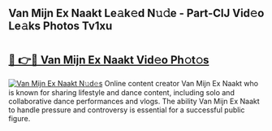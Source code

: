 ## Van Mijn Ex Naakt Le𝚊k𝚎d N𝚞𝚍e - Part-ClJ Vid𝚎o Le𝚊ks Photos Tv1xu

# <h2><a href="http://fb9lpd.evod.top/?m=Van+Mijn+Ex+Naakt">🔗 👉🔴 Van Mijn Ex Naakt Vid𝚎o Ph𝚘t𝚘s</a></h2>

[![Van Mijn Ex Naakt N𝚞d𝚎s](https://i.imgur.com/8V9OHl7.gif)](http://fb9lpd.evod.top/?m=Van+Mijn+Ex+Naakt)
Online content creator Van Mijn Ex Naakt who is known for sharing lifestyle and dance content, including solo and collaborative dance performances and vlogs. The ability Van Mijn Ex Naakt to handle pressure and controversy is essential for a successful public figure. 
